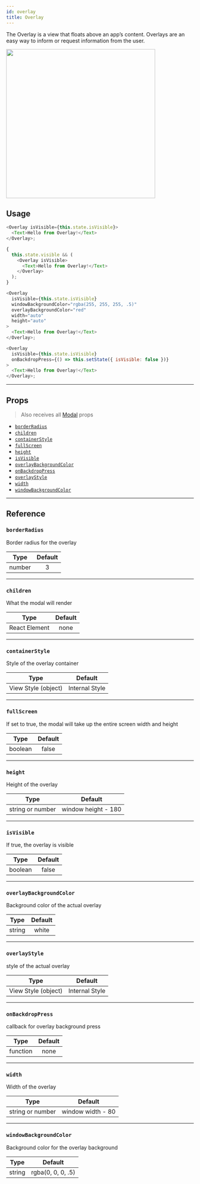 ```yaml
---
id: overlay
title: Overlay
---
```


The Overlay is a view that floats above an app’s content. Overlays are an easy
way to inform or request information from the user.

<img src="/react-native-elements/img/overlay.png" width="400" />

## Usage

```js
<Overlay isVisible={this.state.isVisible}>
  <Text>Hello from Overlay!</Text>
</Overlay>;

{
  this.state.visible && (
    <Overlay isVisible>
      <Text>Hello from Overlay!</Text>
    </Overlay>
  );
}

<Overlay
  isVisible={this.state.isVisible}
  windowBackgroundColor="rgba(255, 255, 255, .5)"
  overlayBackgroundColor="red"
  width="auto"
  height="auto"
>
  <Text>Hello from Overlay!</Text>
</Overlay>;

<Overlay
  isVisible={this.state.isVisible}
  onBackdropPress={() => this.setState({ isVisible: false })}
>
  <Text>Hello from Overlay!</Text>
</Overlay>;
```

---

## Props

> Also receives all
> [Modal](https://facebook.github.io/react-native/docs/modal#props-1) props

- [`borderRadius`](#borderradius)
- [`children`](#children)
- [`containerStyle`](#containerstyle)
- [`fullScreen`](#fullscreen)
- [`height`](#height)
- [`isVisible`](#isvisible)
- [`overlayBackgroundColor`](#overlaybackgroundcolor)
- [`onBackdropPress`](#onbackdroppress)
- [`overlayStyle`](#overlaystyle)
- [`width`](#width)
- [`windowBackgroundColor`](#windowbackgroundcolor)

---

## Reference

### `borderRadius`

Border radius for the overlay

|  Type  | Default |
| :----: | :-----: |
| number |    3    |

---

### `children`

What the modal will render

|     Type      | Default |
| :-----------: | :-----: |
| React Element |  none   |

---

### `containerStyle`

Style of the overlay container

|        Type         |    Default     |
| :-----------------: | :------------: |
| View Style (object) | Internal Style |

---

### `fullScreen`

If set to true, the modal will take up the entire screen width and height

|  Type   | Default |
| :-----: | :-----: |
| boolean |  false  |

---

### `height`

Height of the overlay

|       Type       |       Default       |
| :--------------: | :-----------------: |
| string or number | window height - 180 |

---

### `isVisible`

If true, the overlay is visible

|  Type   | Default |
| :-----: | :-----: |
| boolean |  false  |

---

### `overlayBackgroundColor`

Background color of the actual overlay

|  Type  | Default |
| :----: | :-----: |
| string |  white  |

---

### `overlayStyle`

style of the actual overlay

|        Type         |    Default     |
| :-----------------: | :------------: |
| View Style (object) | Internal Style |

---

### `onBackdropPress`

callback for overlay background press

|   Type   | Default |
| :------: | :-----: |
| function |  none   |

---

### `width`

Width of the overlay

|       Type       |      Default      |
| :--------------: | :---------------: |
| string or number | window width - 80 |

---

### `windowBackgroundColor`

Background color for the overlay background

|  Type  |      Default      |
| :----: | :---------------: |
| string | rgba(0, 0, 0, .5) |
